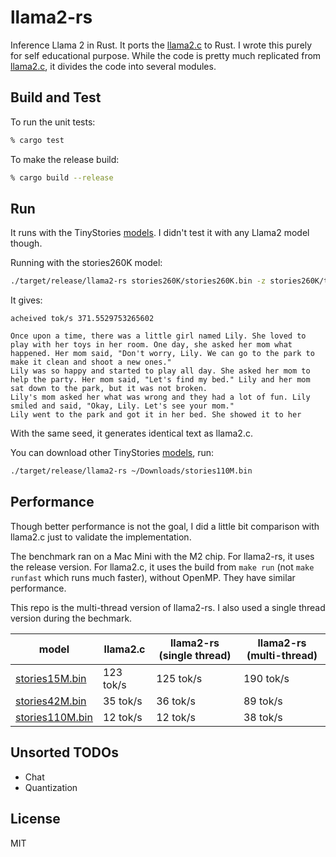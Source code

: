 # llama2-rs

Inference Llama 2 in Rust. It ports the [llama2.c](https://github.com/karpathy/llama2.c) to Rust. I wrote this purely for
self educational purpose. While the code is pretty much replicated from [llama2.c](https://github.com/karpathy/llama2.c), 
it divides the code into several modules.

## Build and Test

To run the unit tests:
```bash
% cargo test
```

To make the release build:
```bash
% cargo build --release
```

## Run

It runs with the TinyStories [models](https://huggingface.co/karpathy/tinyllamas). I didn't test it with any Llama2 model though.

Running with the stories260K model:
```bash
./target/release/llama2-rs stories260K/stories260K.bin -z stories260K/tok512.bin -t 0.9 -s 12345 
```

It gives:
```
acheived tok/s 371.5529753265602

Once upon a time, there was a little girl named Lily. She loved to play with her toys in her room. One day, she asked her mom what happened. Her mom said, "Don't worry, Lily. We can go to the park to make it clean and shoot a new ones."
Lily was so happy and started to play all day. She asked her mom to help the party. Her mom said, "Let's find my bed." Lily and her mom sat down to the park, but it was not broken.
Lily's mom asked her what was wrong and they had a lot of fun. Lily smiled and said, "Okay, Lily. Let's see your mom."
Lily went to the park and got it in her bed. She showed it to her
```
With the same seed, it generates identical text as llama2.c.

You can download other TinyStories [models](https://huggingface.co/karpathy/tinyllamas), run:
```bash
./target/release/llama2-rs ~/Downloads/stories110M.bin
```

## Performance

Though better performance is not the goal, I did a little bit comparison with llama2.c just to validate the implementation.

The benchmark ran on a Mac Mini with the M2 chip. For llama2-rs, it uses the release version. For llama2.c, it uses the
build from `make run` (not `make runfast` which runs much faster), without OpenMP. They have similar performance.

This repo is the multi-thread version of llama2-rs. I also used a single thread version during the bechmark.

| model | llama2.c | llama2-rs (single thread) | llama2-rs (multi-thread) |
| --- | --- | --- | --- |
| [stories15M.bin](https://huggingface.co/karpathy/tinyllamas/resolve/main/stories15M.bin) | 123 tok/s | 125 tok/s | 190 tok/s |
| [stories42M.bin](https://huggingface.co/karpathy/tinyllamas/resolve/main/stories42M.bin) | 35 tok/s | 36 tok/s | 89 tok/s |
| [stories110M.bin](https://huggingface.co/karpathy/tinyllamas/resolve/main/stories110M.bin) | 12 tok/s | 12 tok/s | 38 tok/s |

## Unsorted TODOs

* Chat
* Quantization

## License

MIT
